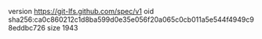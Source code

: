 version https://git-lfs.github.com/spec/v1
oid sha256:ca0c860212c1d8ba599d0e35e056f20a065c0cb011a5e544f4949c98eddbc726
size 1943
